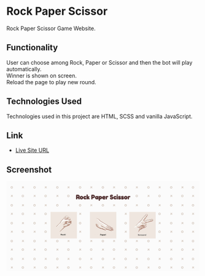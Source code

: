 # Rock Paper Scissor

Rock Paper Scissor Game Website.
 
 ## Functionality
 
 User can choose among Rock, Paper or Scissor and then the bot will play automatically.  
 Winner is shown on screen.  
 Reload the page to play new round.
 
## Technologies Used

Technologies used in this project are HTML, SCSS and vanilla JavaScript.

## Link

- [Live Site URL](https://afreenalam198.github.io/RockPaperScissor)

## Screenshot

![](./assets/screenshot.PNG)
